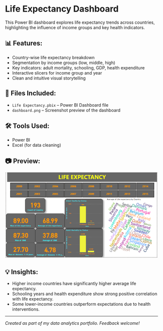# Life Expectancy Dashboard

This Power BI dashboard explores life expectancy trends across countries, highlighting the influence of income groups and key health indicators.

## 📊 Features:
- Country-wise life expectancy breakdown
- Segmentation by income groups (low, middle, high)
- Key indicators: adult mortality, schooling, GDP, health expenditure
- Interactive slicers for income group and year
- Clean and intuitive visual storytelling

## 📂 Files Included:
- `Life Expectancy.pbix` – Power BI Dashboard file
- `dashboard.png` – Screenshot preview of the dashboard

## 🛠 Tools Used:
- Power BI
- Excel (for data cleaning)

## 📷 Preview:

![Dashboard Screenshot](dashboard.png)

## 💡 Insights:
- Higher income countries have significantly higher average life expectancy.
- Schooling years and health expenditure show strong positive correlation with life expectancy.
- Some lower-income countries outperform expectations due to health interventions.

---

*Created as part of my data analytics portfolio. Feedback welcome!*
